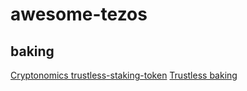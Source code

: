# awesome-tezos

## baking
[Cryptonomics trustless-staking-token](https://github.com/Cryptonomic/Smart-Contracts/blob/master/RFC/trustless-staking-token.md)
[Trustless baking](https://github.com/DAObaker/contracts/tree/master/trustless-baking)
